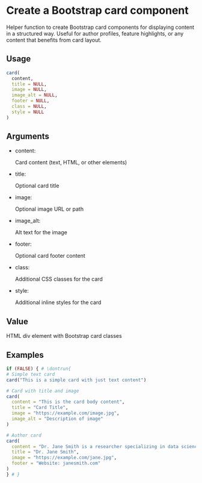 # Create a Bootstrap card component

Helper function to create Bootstrap card components for displaying
content in a structured way. Useful for author profiles, feature
highlights, or any content that benefits from card layout.

## Usage

``` r
card(
  content,
  title = NULL,
  image = NULL,
  image_alt = NULL,
  footer = NULL,
  class = NULL,
  style = NULL
)
```

## Arguments

- content:

  Card content (text, HTML, or other elements)

- title:

  Optional card title

- image:

  Optional image URL or path

- image_alt:

  Alt text for the image

- footer:

  Optional card footer content

- class:

  Additional CSS classes for the card

- style:

  Additional inline styles for the card

## Value

HTML div element with Bootstrap card classes

## Examples

``` r
if (FALSE) { # \dontrun{
# Simple text card
card("This is a simple card with just text content")

# Card with title and image
card(
  content = "This is the card body content",
  title = "Card Title",
  image = "https://example.com/image.jpg",
  image_alt = "Description of image"
)

# Author card
card(
  content = "Dr. Jane Smith is a researcher specializing in data science and visualization.",
  title = "Dr. Jane Smith",
  image = "https://example.com/jane.jpg",
  footer = "Website: janesmith.com"
)
} # }
```
